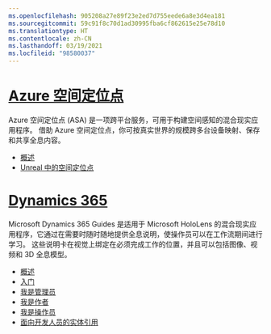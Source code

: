 ```yaml
---
ms.openlocfilehash: 905208a27e89f23e2ed7d755eede6a8e3d4ea181
ms.sourcegitcommit: 59c91f8c70d1ad30995fba6cf862615e25e78d10
ms.translationtype: HT
ms.contentlocale: zh-CN
ms.lasthandoff: 03/19/2021
ms.locfileid: "98580037"
---
```

# <a name="azure-spatial-anchors"></a>[Azure 空间定位点](#tab/asa)

Azure 空间定位点 (ASA) 是一项跨平台服务，可用于构建空间感知的混合现实应用程序。 借助 Azure 空间定位点，你可按真实世界的规模跨多台设备映射、保存和共享全息内容。

* [概述](/azure/spatial-anchors/overview) 
* [Unreal 中的空间定位点](../unreal/unreal-azure-spatial-anchors.md) 

# <a name="dynamics-365"></a>[Dynamics 365](#tab/D365)

Microsoft Dynamics 365 Guides 是适用于 Microsoft HoloLens 的混合现实应用程序，它通过在需要时随时随地提供全息说明，使操作员可以在工作流期间进行学习。 这些说明卡在视觉上绑定在必须完成工作的位置，并且可以包括图像、视频和 3D 全息模型。

* [概述](/dynamics365/mixed-reality/guides/) 
* [入门](/dynamics365/mixed-reality/guides/get-started) 
* [我是管理员](/dynamics365/mixed-reality/guides/setup)
* [我是作者](/dynamics365/mixed-reality/guides/authoring-overview) 
* [我是操作员](/dynamics365/mixed-reality/guides/operator-overview) 
* [面向开发人员的实体引用](/dynamics365/mixed-reality/guides/developer-entity-reference)